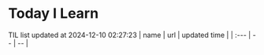 # Today I Learn 
TIL list updated at 2024-12-10 02:27:23
| name | url | updated time |
| :--- | -- | -- |
